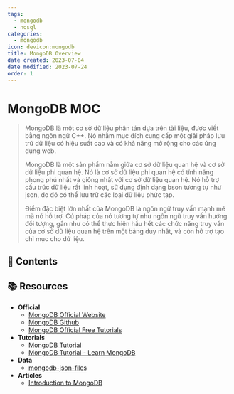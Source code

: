 ```yaml
---
tags:
  - mongodb
  - nosql
categories:
  - mongodb
icon: devicon:mongodb
title: MongoDB Overview
date created: 2023-07-04
date modified: 2023-07-24
order: 1
---
```


# MongoDB MOC

> MongoDB là một cơ sở dữ liệu phân tán dựa trên tài liệu, được viết bằng ngôn ngữ C++. Nó nhằm mục đích cung cấp một giải pháp lưu trữ dữ liệu có hiệu suất cao và có khả năng mở rộng cho các ứng dụng web.
>
> MongoDB là một sản phẩm nằm giữa cơ sở dữ liệu quan hệ và cơ sở dữ liệu phi quan hệ. Nó là cơ sở dữ liệu phi quan hệ có tính năng phong phú nhất và giống nhất với cơ sở dữ liệu quan hệ. Nó hỗ trợ cấu trúc dữ liệu rất linh hoạt, sử dụng định dạng bson tương tự như json, do đó có thể lưu trữ các loại dữ liệu phức tạp.
>
> Điểm đặc biệt lớn nhất của MongoDB là ngôn ngữ truy vấn mạnh mẽ mà nó hỗ trợ. Cú pháp của nó tương tự như ngôn ngữ truy vấn hướng đối tượng, gần như có thể thực hiện hầu hết các chức năng truy vấn của cơ sở dữ liệu quan hệ trên một bảng duy nhất, và còn hỗ trợ tạo chỉ mục cho dữ liệu.

## 📖 Contents

<Catalog />

## 📚 Resources

- **Official**
	- [MongoDB Official Website](https://www.mongodb.com/)
	- [MongoDB Github](https://github.com/mongodb/mongo)
	- [MongoDB Official Free Tutorials](https://university.mongodb.com/)
- **Tutorials**
	- [MongoDB Tutorial](https://www.tutorialspoint.com/mongodb/index.htm)
	- [MongoDB Tutorial - Learn MongoDB](https://www.geeksforgeeks.org/mongodb-tutorial/)
- **Data**
	- [mongodb-json-files](https://github.com/ozlerhakan/mongodb-json-files)
- **Articles**
	- [Introduction to MongoDB](https://www.slideshare.net/mdirolf/introduction-to-mongodb)
